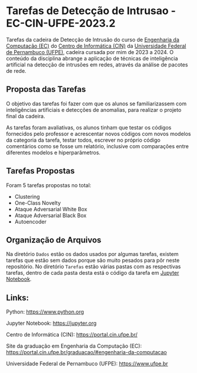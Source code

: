 # Tarefas de Detecção de Intrusao - EC-CIN-UFPE-2023.2
Tarefas da cadeira de Detecção de Intrusão do curso de [Engenharia da Computação (EC)](https://portal.cin.ufpe.br/graduacao/#engenharia-da-computacao) do [Centro de Informática (CIN)](https://portal.cin.ufpe.br/) da [Universidade Federal de Pernambuco (UFPE)](https://www.ufpe.br/), cadeira cursada por mim de 2023 a 2024. O conteúdo da disciplina abrange a aplicação de técnicas de inteligência artificial na detecção de intrusões em redes, através da análise de pacotes de rede.

## Proposta das Tarefas
O objetivo das tarefas foi fazer com que os alunos se familiarizassem com inteligências artificiais e detecções de anomalias, para realizar o projeto final da cadeira. 

As tarefas foram avaliativas, os alunos tinham que testar os códigos fornecidos pelo professor e acrescentar novos códigos com novos modelos da categoria da tarefa, testar todos, escrever no próprio código comentários como se fosse um relatório, inclusive com comparações entre diferentes modelos e hiperparâmetros.

## Tarefas Propostas
Foram 5 tarefas propostas no total:
- Clustering
- One-Class Novelty
- Ataque Adversarial White Box
- Ataque Adversarial Black Box
- Autoencoder

## Organização de Arquivos
Na diretório `Dados` estão os dados usados por algumas tarefas, existem tarefas que estão sem dados porque são muito pesados para pôr neste repositório.
No diretório `Tarefas` estão várias pastas com as respectivas tarefas, dentro de cada pasta desta está o código da tarefa em [Jupyter Notebook](https://jupyter.org).

## Links:

Python: https://www.python.org

Jupyter Notebook: https://jupyter.org

Centro de Informática (CIN): https://portal.cin.ufpe.br/

Site da graduação em Engenharia da Computação (EC): https://portal.cin.ufpe.br/graduacao/#engenharia-da-computacao

Universidade Federal de Pernambuco (UFPE): https://www.ufpe.br
